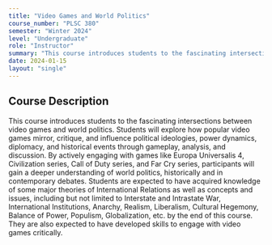 ```yaml
---
title: "Video Games and World Politics"
course_number: "PLSC 380"
semester: "Winter 2024"
level: "Undergraduate"
role: "Instructor"
summary: "This course introduces students to the fascinating intersections between video games and world politics."
date: 2024-01-15
layout: "single"
---
```


## Course Description

This course introduces students to the fascinating intersections between video games and world politics. Students will explore how popular video games mirror, critique, and influence political ideologies, power dynamics, diplomacy, and historical events through gameplay, analysis, and discussion. By actively engaging with games like Europa Universalis 4, Civilization series, Call of Duty series, and Far Cry series, participants will gain a deeper understanding of world politics, historically and in contemporary debates. Students are expected to have acquired knowledge of some major theories of International Relations as well as concepts and issues, including but not limited to Interstate and Intrastate War, International Institutions, Anarchy, Realism, Liberalism, Cultural Hegemony, Balance of Power, Populism, Globalization, etc. by the end of this course. They are also expected to have developed skills to engage with video games critically.